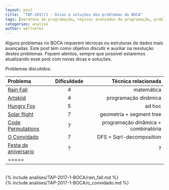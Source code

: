 ```yaml
---
layout: post
title:  "TAP-2017/1 - Dicas e soluções dos problemas do BOCA"
tags: [maratona de programação, tópicos avançados de programação, problemset, analise]
categories: analise
author: wellvolks
---
```


Alguns problemas no BOCA requerem técnicas ou estruturas de dados mais avançadas. Este post tem como objetivo discutir e auxiliar na resolução destes problemas. Fiquem atentos, sempre que possível estaremos atualizando esse post com novas dicas e soluções.

Problemas discutidos:

| Problema                                 | Dificuldade   | Técnica relacionada                 |
|:-----------------------------------------|:-------------:|------------------------------------:|
|<a href="#rain">Rain Fall</a>             | 4             | matemática                          |
|<a href="#artskjid">Artskjid </a>         | 4             | programação dinâmica                |
|<a href="#hungry">Hungry Fox</a>          | 5             | ad hoc                              |
|<a href="#solar">Solar flight</a>         | 7             | geometria + segment tree            |
|<a href="#code">Code Permutations </a>    | 7             | programação dinâmica + combinatória |
|<a href="#convidado">O Convidado </a>     | 7             | DFS + Sqrt-decomposition            |
|<a href="#festa">Festa de aniversario</a> | ?             | ?                                   |
|=====

<br>
{% include analises/TAP-2017-1-BOCA/rain_fall.md %} <br>
{% include analises/TAP-2017-1-BOCA/o_convidado.md %}
